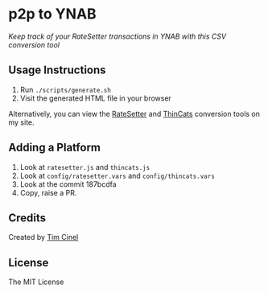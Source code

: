 p2p to YNAB
===========

*Keep track of your RateSetter transactions in YNAB with this CSV conversion tool*

Usage Instructions
------------------

1. Run `./scripts/generate.sh`
2. Visit the generated HTML file in your browser

Alternatively, you can view the
[RateSetter](https://www.timcinel.com/public/ratesetter_ynab.html) and
[ThinCats](https://www.timcinel.com/public/thincats_ynab.html) conversion tools on my site.


Adding a Platform
-----------------

1. Look at `ratesetter.js` and `thincats.js`
2. Look at `config/ratesetter.vars` and `config/thincats.vars`
3. Look at the commit 187bcdfa
4. Copy, raise a PR.

Credits
-------

Created by [Tim Cinel](https://www.timcinel.com/)

License
-------

The MIT License
